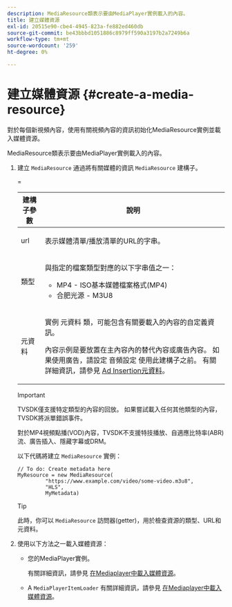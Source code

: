 ```yaml
---
description: MediaResource類表示要由MediaPlayer實例載入的內容。
title: 建立媒體資源
exl-id: 20515e90-cbe4-4945-823a-fe882ed460db
source-git-commit: be43bbbd1051886c8979ff590a3197b2a7249b6a
workflow-type: tm+mt
source-wordcount: '259'
ht-degree: 0%

---
```


# 建立媒體資源 {#create-a-media-resource}

對於每個新視頻內容，使用有關視頻內容的資訊初始化MediaResource實例並載入媒體資源。

MediaResource類表示要由MediaPlayer實例載入的內容。

1. 建立 `MediaResource` 通過將有關媒體的資訊 `MediaResource` 建構子。

   <table id="table_DD0D5D9129D54F73881399B9B4FF546A"> 
    <thead> 
      <tr> 
      <th colname="col1" class="entry"> 建構子參數 </th> 
      <th colname="col2" class="entry"> 說明 </th> 
      </tr>
    </thead>
    =<tbody> 
      <tr> 
      <td colname="col1"><span class="codeph"> url</span> </td> 
      <td colname="col2"> <p>表示媒體清單/播放清單的URL的字串。 </p> </td> 
      </tr> 
      <tr> 
      <td colname="col1"><span class="codeph"> 類型</span> </td> 
      <td colname="col2"> <p>與指定的檔案類型對應的以下字串值之一： 
        <ul id="ul_7512E90B7B294EF9BFBA2D68DE678CBB"> 
        <li id="li_AA84434E84184A3D909552794B425ABD"><span class="codeph"> MP4</span> - ISO基本媒體檔案格式(MP4) </li> 
        <li id="li_8A2F3752569344B59EE30303A8393488"><span class="codeph"> 合肥光源</span> - M3U8 </li> 
        </ul> </p> </td> 
      </tr> 
      <tr> 
      <td colname="col1"><span class="codeph"> 元資料</span> </td> 
      <td colname="col2"> <p>實例 <span class="codeph"> 元資料</span> 類，可能包含有關要載入的內容的自定義資訊。 </p> <p>內容示例是要放置在主內容內的替代內容或廣告內容。 如果使用廣告，請設定 <span class="codeph"> 音頻設定</span> 使用此建構子之前。 有關詳細資訊，請參見 <a href="../../../tvsdk-1.4-for-desktop-hls/ad-insertion/ad-insertion-metadata/c-psdk-dhls-1.4-ad-insertion-metadata.md" format="dita" scope="local"> Ad Insertion元資料</a>。 </p> </td> 
      </tr> 
    </tbody> 
   </table>

   >[!IMPORTANT]
   >
   >TVSDK僅支援特定類型的內容的回放。 如果嘗試載入任何其他類型的內容，TVSDK將派單錯誤事件。
   >
   >對於MP4視頻點播(VOD)內容，TVSDK不支援特技播放、自適應比特率(ABR)流、廣告插入、隱藏字幕或DRM。

   以下代碼將建立 `MediaResource` 實例：

   ```
   // To do: Create metadata here
   MyResource = new MediaResource(
            "https://www.example.com/video/some-video.m3u8", 
            "HLS",
            MyMetadata)
   ```

   >[!TIP]
   >
   >此時，你可以 `MediaResource` 訪問器(getter)，用於檢查資源的類型、URL和元資料。

1. 使用以下方法之一載入媒體資源：

   * 您的MediaPlayer實例。

      有關詳細資訊，請參見 [在Mediaplayer中載入媒體資源](../../../tvsdk-1.4-for-desktop-hls/t-psdk-dhls-1.4-configure/c-psdk-dhls-1.4-mediaplayer-initialize-for-video/t-psdk-dhls-1.4-media-resource-load.md)。
   * A `MediaPlayerItemLoader` 有關詳細資訊，請參見 [在Mediaplayer中載入媒體資源](../../../tvsdk-1.4-for-desktop-hls/t-psdk-dhls-1.4-configure/c-psdk-dhls-1.4-mediaplayer-initialize-for-video/t-psdk-dhls-1.4-media-resource-load.md)。
